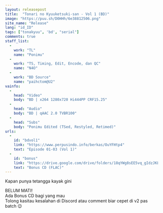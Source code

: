 ```yaml
---
layout: releasepost
title:  "Tonari no Kyuuketsuki-san - Vol 1 (BD)"
image: "https://puu.sh/D0HHh/6e38812506.png"
site_name: "Release"
lang: "id_ID"
tags: ["tonakyuu", 'bd', "serial"]
comments: true
staff_list:
  - 
    work: "TL"
    name: "Ponimu"
  - 
    work: "TS, Timing, Edit, Encode, dan QC"
    name: "N4O"
  - 
    work: "BD Source"
    name: "paihctom@U2"
vainfo:
  -
    head: "Video"
    body: "BD | x264 1280x720 Hi444PP CRF15.25"
  -
    head: "Audio"
    body: "BD | qAAC 2.0 TVBR100"
  -
    head: "Subs"
    body: "Ponimu Edited (TSed, Restyled, Retimed)"
urls:
  - 
    id: "bdvol1"
    link: "https://www.perpusindo.info/berkas/OuYFHtp4"
    text: "Episode 01-03 (Vol 1)"
  - 
    id: "bonus"
    link: "https://drive.google.com/drive/folders/18qYWg8sEE5vq_gIdzJKLQPM30MISSuHb?usp=sharing"
    text: "Bonus CD (FLAC)"
---
```

Kapan punya tetangga kayak gini

BELUM MATI!<br>
Ada Bonus CD bagi yang mau<br>
Tolong kasitau kesalahan di Discord atau comment biar cepet di v2 pas batch :wink: